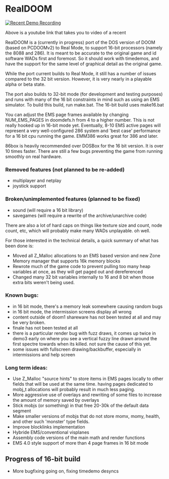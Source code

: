 # RealDOOM

[![Recent Demo Recording](http://img.youtube.com/vi/sjIFxr6fVPU/0.jpg)](http://www.youtube.com/watch?v=sjIFxr6fVPU "RealDOOM Timedemo 2")

Above is a youtube link that takes you to video of a recent 

RealDOOM is a (currently in progress) port of the DOS version of DOOM (based on PCDOOMv2) to Real Mode, to support 16-bit processors (namely the 8088 and 286). It is meant to be accurate to the original game and id software WADs first and foremost. So it should work with timedemos, and have the support for the same level of graphical detail as the original game.

While the port current builds to Real Mode, it still has a number of issues compared to the 32 bit version. However, it is very nearly in a playable alpha or beta state.

The port also builds to 32-bit mode (for development and testing purposes) and runs with many of the 16 bit constraints in mind such as using an EMS simulator. To build this build, run make.bat. The 16-bit build uses make16.bat

You can adjust the EMS page frames available by changing NUM_EMS_PAGES in doomdefs.h from 4 to a higher number. This is not really hooked up in 16-bit mode yet. Eventually, 8-10 EMS active pages will represent a very well-configured 286 system and 'best case' performance for a 16 bit cpu running the game. EMM386 works great for 386 and later.

86box is heavily recommended over DOSBox for the 16 bit version. It is over 10 times faster. There are still a few bugs preventing the game from running smoothly on real hardware.

### Removed features (not planned to be re-added)
 - multiplayer and netplay
 - joystick support
 

###  Broken/unimplemented features (planned to be fixed)
 - sound (will require a 16 bit library)
 - savegames (will require a rewrite of the archive/unarchive code)
 

There are also a lot of hard caps on things like texture size and count, node count, etc, which will probably make many WADs unplayable. oh well.

For those interested in the technical details, a quick summary of what has been done is:
 - Moved all Z_Malloc allocations to an EMS based version and new Zone Memory manager that supports 16k memory blocks
 - Rewrote much of the game code to prevent pulling too many heap variables at once, as they will get paged out and dereferenced
 - Changed many 32 bit variables internally to 16 and 8 bit when those extra bits weren't being used.


### Known bugs:
 - in 16 bit mode, there's a memory leak somewhere causing random bugs
 - in 16 bit mode, the intermission screens display all wrong
 - content outside of doom1 shareware has not been tested at all and may be very broken.
 - finale has not been tested at all
 - there is a particular render bug with fuzz draws, it comes up twice in demo3 early on where you see a vertical fuzzy line drawn around the first spectre towards when its killed. not sure the cause of this yet.
 - some issues with fullscreen drawing/backbuffer, especially in intermissions and help screen
 

### Long term ideas:
 - Use Z_Malloc "source hints" to store items in EMS pages locally to other fields that will be used at the same time. having pages dedicated to mobj_t allocations will probably result in much less paging.
 - More aggressive use of overlays and rewriting of some files to increase the amount of memory saved by overlays
 - Stick mobjs (or something) in that free 20-30k of the default data segment
 - Make smaller versions of mobjs that do not store momx, momy, health, and other such 'monster' type fields.
 - Improve blocklinks implementation
 - Hybride EMS/conventional visplanes
 - Assembly code versions of the main math and render functions
 - EMS 4.0 style support of more than 4 page frames in 16 bit mode


## Progress of 16-bit build
 - More bugfixing going on, fixing timedemo desyncs


